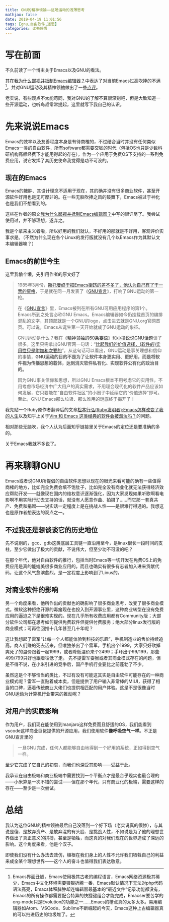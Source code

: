 ```yaml
---
title: GNU的精神领袖——这场运动的浅薄思考
mathjax: false
date: 2019-04-19 11:01:56
tags: [gnu,自由软件,迷思]
categories: 读书感悟
---
```


# 写在前面

不久前读了一个博主关于Emacs以及GNU的看法。

其在[我为什么鄙视并抵制Emacs编辑器？](<https://www.lulinux.com/archives/5661>)中表达了对当前Emacs过高吹捧的不满[^emacs]，并对GNU运动及其精神领袖做出了一些[点评](<https://www.lulinux.com/archives/4855>)。

老实说，有些观点不太能苟同，我对GNU的了解不算很深刻吧，但是大致知道一些开源运动，也听鸟叔常常提起，这里就写下我自己的认识。

[^emacs]: Emacs界面丑陋，Emacs使用极其古老的编程语言，Emacs网络资源极其稀少，Emacs中文化环境需要狠狠折腾一番，Emacs默认情况下无法对php代码语法高亮，Emacs体积臃肿却连编辑器最基本的“最近文件”记录功能都没有，Emacs的所有操作都需要配合特异的快捷键组合才能完成，Emacser要苦学的org-mode只是Evolution的功能之一……Emacs的槽点真的太多太多。易用编辑器如Atom、VSCode、Sublime不断崛起的今天，Emacs这种上古编辑器真的可以扫进历史的垃圾堆了。

<!-- more -->

# 先来说说Emacs

Emacs的效率以及友善程度本身是有待商榷的，不过结合当时并没有任何类似Emacs一类的自由软件，所有software都需要交钱的时代（包括OS也只是少数科研机构高额经费下才能用得起的存在），作为一个应用于免费OS下支持的一系列免费应用，说它发挥了其历史使命我觉得是功不可没的。

## 现在的Emacs

Emacs的臃肿、其设计理念不适用于现在，其的确并没有很多商业软件，甚至开源软件好用也是无可厚非的。在一些无脑吹捧之风的鼓舞下，Emacs被过于神化也是我们不想看到的。

这些在作者的原文[我为什么鄙视并抵制Emacs编辑器？](<https://www.lulinux.com/archives/5661>)中写的很详尽了。我尝试使用过，并不够理想，遂弃之。

我是个拿来主义者啦，所以好用的我们就认，不好用的那就是不好用，客观评价实事求是。（不然为什么现在各个Linux的发行版就没有几个以Emacs作为其默认文本编辑器嘛？）

## Emacs的前世今生

这里我偷个懒，先引用作者的原文好了

> 1985年3月份，[斯托曼终于把Emacs捯饬的差不多了，他认为自己有了干一票的资格](http://www.baidu.com/link?url=TDXqEC-VXssItJ6vzGo-f-7SuW7brLtOqpbfq7zBvRjcLvVEPsrtHhEiAiOoB1DT&wd=&eqid=e485c6ad000278fc000000055c95a747)，于是就在同一月发表了《[GNU宣言](https://www.gnu.org/gnu/manifesto.zh-cn.html)》，打响了GNU运动的第一枪。
>
> 在《[GNU宣言](https://www.gnu.org/gnu/manifesto.zh-cn.html)》里，Emacs被列在所有GNU可用应用程序的第1个。Emacs所到之处言必称GNU Emacs。Emacs编辑器如今仍挂载首页的编排混乱的文字，其顶部就是一个GNU的logo，点击进去就是GNU.org官网首页。可以说，Emacs从诞生第一天开始就成了GNU运动的象征。
>
> GNU运动是什么？我在《[精神领袖的60条妄语](https://www.lulinux.com/archives/4441)》和[小撸说说GNU话题](https://www.lulinux.com/saysay?search_string=GNU)谈了很多。这里只需拿出GNU官网一句话：“[比起我们的价值选择，(软件的)实用性只是附加和次要的](https://www.gnu.org/philosophy/compromise.zh-cn.html)”。从这句话可以看出，GNU运动是事关理想和信仰的事情，**GNU运动的目的不是为了让软件本身更实用、更好用，而是将软件视为传播思想的载体，达到消灭软件私有化、实现软件公有化的政治目的。**
>
> 因为GNU事关信仰和思想，所以GNU Emacs根本不用考虑它的实用性，不用考虑市场经济中广大用户的真实需求，不用理会现代化的软件产品应该如何发展，它只要能在“自由软件社区”的小圈子中延续它的“价值选择”即可。至此，GNU Emacs那么垃圾、那么难用的谜底终于揭开了！

我先贴一个Ruby原作者翻译后的文章[松本行弘(Ruby发明者):Emacs怎样改变了我的人生](<http://blog.binchen.org/posts/emacs-zen-yang-gai-bian-le-wo-de-ren-shen.html>)以及知乎上关于[Vim 和 Emacs 这类经典的软件会被淘汰吗？](<https://www.zhihu.com/question/53008917>)的问题。

相对那些无脑吹，我个人认为后面知乎链接里关于Emacs的定位还是要准确的多的。

关于Emacs我就不多说了。

# 再来聊聊GNU

Emacs或者说GNU所提倡的自由软件思想以现在的眼光来看可能的确有一些值得商榷的地方，比如完全免费会填不饱肚子，比如完全没有商业化就无法获得经济效应帮助开发——就像现在国内的维权意识逐渐强化，因为大家发现如果听歌啊看电影啊不用实际行动去支持的话，就没有人愿意作曲、拍摄了……而它那一套真共产、免费和捐赠——说实话一定程度上是在挑战人性——是很难行得通的。我想这也是原作者想表达的观点之一。

## 不过我还是想谈谈它的历史地位

先不说别的，gcc、gdb这类底层工具链一直沿用至今，是linux很长一段时间的支柱，至少它做出了极大的贡献，不说伟大，但至少功不可没的吧？

在那个年代，他对自由软件的推行，包括当时Emacs等一切开发在免费OS上的免费应用是真的能媲美很多商业应用的。而且也确实有很多有志者加入进来贡献代码，让这个风气愈演愈烈，是一定程度上影响到了Linus的。

## 对商业软件的影响

另一个角度来看，他所作出的贡献也的确影响了很多商业思考，改变了很多商业模式。微软这种拒绝开源的毒瘤现在也投入到开源事业里，这种商业转型在没有免费应用的逼迫之下是很难实现的。现在几乎所有收费应用都有Community版；大部分软件公司都在思考如何提供免费软件但提供付费服务；绝大部分linux发行版的商业模式；可再往回推十几年甚至几十年呢？

这让我想起了雷军“让每一个人都能体验到科技的乐趣”，手机制造业的售价持续追高，商人们赚的死去活来，但唯独杀出了个雷军，手机出个1999，大家只好砍掉爽死了的溢价跟着一起1999，或者降低溢价来个2499；手环出个99/199，那些499/799只好也跟着往低了走。
先不提雷军耍猴或者其商业模式存在的问题，但是不得不说，在小米引进的竞争后，国产手机行业要比之前蓬勃了不少。

虽然这是个不够恰当的类比，不过有没有可能这其实是自由软件可能存在的一种商业模式呢？雷军一直贴着成本卖，但是提供了用户输入非常棒的MIUI，获得了相当的口碑，逼着传统商业大佬们也提供相匹配的用户体验。这是不是很像当时GNU运动为计算机行业带来的推动呢？

## 对用户的实质影响

作为用户，我们现在能使用到manjaro这样免费而且舒适的OS，我们能看到vscode这样商业巨佬提供的开源应用，我们使用软件**像呼吸空气一样**。不正是GNU宣言里的

> 一旦GNU完成，任何人都能够自由地得到一个好用的系统，正如得到空气一样。

至少它完成了它自己的初衷，而我们也深受其影响——受益于此。

我承认在自由极端和商业极端中需要找到一个平衡点才是最合乎现实也最合理的——小米算是一次不错的尝试——但在那个年代，只有商业化的极端，需要这样的存在——至少是一次尝试。

# 总结

我认为这位GNU的精神领袖最后自己没落到一个好下场（老实说真的很惨），与其说是傻、是放弃资产、是放弃混的有头脸、是挑战人性，不如说是为了他的理想世界做出了真正意义的拼搏，甚至是牺牲，而这真的对我们现在的世界造成了深远的影响。这个角度来看，他是个汉子。

即使我们没有什么办法去效仿，植根在我们身上的人性不允许我们牺牲自己的利益来成全某个理想世界——这个人的奋斗也值得我们表达敬意。